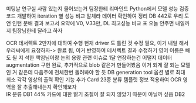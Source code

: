 미팅날 연구실 사람 있는지 물어보는거 팀장한테 리마인드
Python에서 모델 성능 검증 코드 개발하여 iteration 별 성능 비교
알체라 데이터 확인하여 정리
DB 442로 우리 도연 인턴 분배
결과 보고서 요약에 V0, V33만, DL 최고성능 비교 표
	오늘 안주면 내일까지 팀장님한테 달라고 하자

OCR
	테서렉트
		2만자에 대하여 수행
			현재 driver 도 틀린 것 수정 필요, 이거 내일 해서 우리씨에게 요청하자-> 완료 됨, 이거 반영하여 테서렉트 결과 수정하기
		영어 이름은 빼도 될 지 석한 책임님이랑 논의
		용량 관련 이슈로 1달 연장하는건 어떨지
	데이터 augmentation
		구현 완료, 추가적으로 blob 같은거 만들어봤음
		이거 되게 잘 되는 모델인 거 같은데 다음주에 전체한번 돌려봐야 할 듯
	DB generation tool
		옵션 별로 최대 최소 각각 영상의 출력 확인 기능 추가
Card
	23종 분류
		템플릿 정보 적용하여 OCR 영역을 잘 추출해내는지 확인해보자	
	IR 분류
		DB1
			44%
			카드에 대한 밝기 조절이 잘 되지 않았기 때문이 아닐까 싶음
		DB2
	